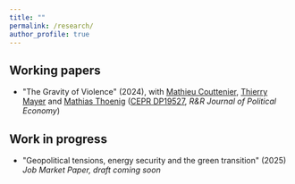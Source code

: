 ```yaml
---
title: ""
permalink: /research/
author_profile: true
---
```



Working papers
--------------

- "The Gravity of Violence" (2024), with [Mathieu Couttenier](https://sites.google.com/site/coutteniermathieu/), [Thierry Mayer](https://sites.google.com/site/thierrymayer/) and [Mathias Thoenig](https://people.unil.ch/mathiasthoenig/) ([CEPR DP19527](https://drive.google.com/file/d/1EmlnwO41rYt0nHe8506BVSpWk6HnPAIe/view), _R&R Journal of Political Economy_)


Work in progress
--------------
- "Geopolitical tensions, energy security and the green transition" (2025)
_Job Market Paper, draft coming soon_

